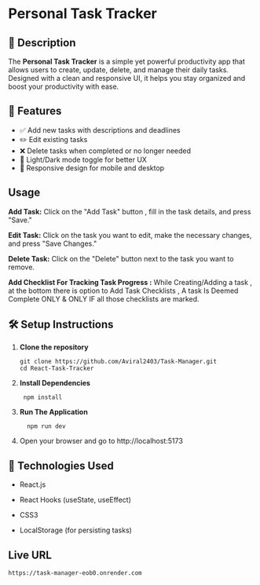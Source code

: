 # Personal Task Tracker

## 📖 Description
The **Personal Task Tracker** is a simple yet powerful productivity app that allows users to create, update, delete, and manage their daily tasks. Designed with a clean and responsive UI, it helps you stay organized and boost your productivity with ease.

## 🚀 Features
- ✅ Add new tasks with descriptions and deadlines
- ✏️ Edit existing tasks
- ❌ Delete tasks when completed or no longer needed
- 🌙 Light/Dark mode toggle for better UX
- 📱 Responsive design for mobile and desktop

## Usage
  
**Add Task:** Click on the "Add Task" button , fill in the task details, and press "Save."

**Edit Task:** Click on the task you want to edit, make the necessary changes, and press "Save Changes."

**Delete Task:** Click on the "Delete" button next to the task you want to remove.

**Add Checklist For Tracking Task Progress :** While Creating/Adding a task , at the bottom there is option to Add Task Checklists , A task Is Deemed Complete ONLY & ONLY IF all those checklists are marked.



## 🛠️ Setup Instructions

1. **Clone the repository**
   ```
   git clone https://github.com/Aviral2403/Task-Manager.git
   cd React-Task-Tracker
   ```
2. **Install Dependencies**
   ```
    npm install
   ```

3. **Run The Application**

   ```
     npm run dev
   ```

4. Open your browser and go to http://localhost:5173


## 🧰 Technologies Used
- React.js

- React Hooks (useState, useEffect)

- CSS3

- LocalStorage (for persisting tasks)

## Live URL 
```
https://task-manager-eob0.onrender.com
```
